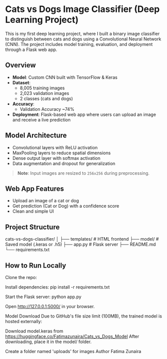 #  Cats vs Dogs Image Classifier (Deep Learning Project)

This is my first deep learning project, where I built a binary image classifier to distinguish between cats and dogs using a Convolutional Neural Network (CNN). The project includes model training, evaluation, and deployment through a Flask web app.

##  Overview

- **Model**: Custom CNN built with TensorFlow & Keras
- **Dataset**: 
  - 8,005 training images
  - 2,023 validation images
  - 2 classes (cats and dogs)
- **Accuracy**: 
  - Validation Accuracy ~74%
- **Deployment**: Flask-based web app where users can upload an image and receive a live prediction

##  Model Architecture

- Convolutional layers with ReLU activation
- MaxPooling layers to reduce spatial dimensions
- Dense output layer with softmax activation
- Data augmentation and dropout for generalization

> **Note**: Input images are resized to `256x256` during preprocessing.

##  Web App Features

- Upload an image of a cat or dog
- Get prediction (Cat or Dog) with a confidence score
- Clean and simple UI

##  Project Structure
cats-vs-dogs-classifier/
│
├── templates/ # HTML frontend
├── model/ # Saved model (.keras or .h5)
├── app.py # Flask server
├── README.md
└── requirements.txt

##  How to Run Locally

 Clone the repo:

Install dependencies:
pip install -r requirements.txt

Start the Flask server:
python app.py

Open http://127.0.0.1:5000/ in your browser.

 Model Download
Due to GitHub's file size limit (100MB), the trained model is hosted externally:

Download model.keras from https://huggingface.co/Fatimazunaira/Cats_vs_Dogs_Model
After downloading, place it in the model/ folder.

Create a folder named 'uploads' for images
 Author
Fatima Zunaira
